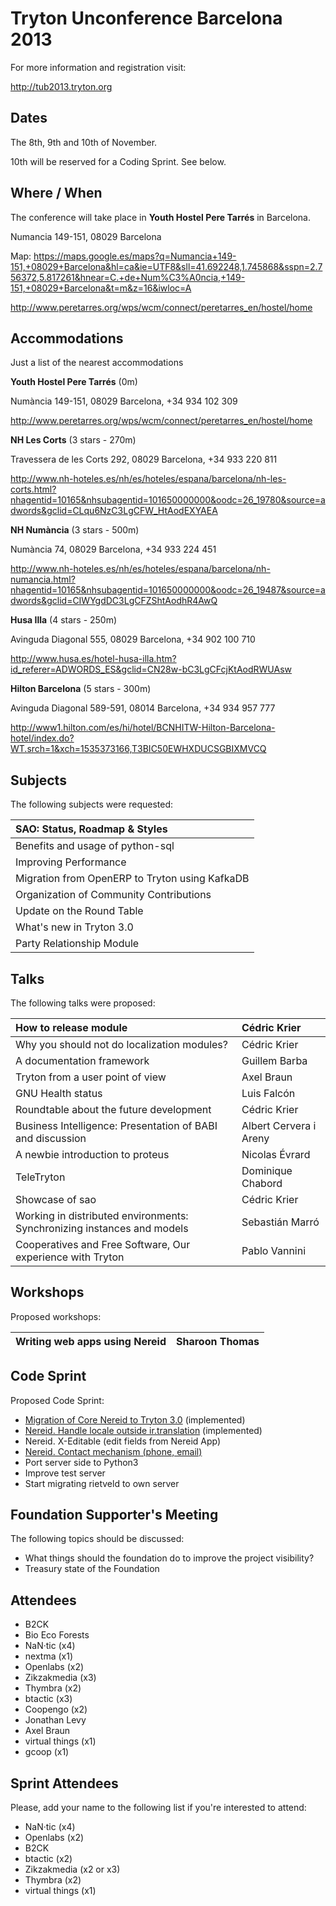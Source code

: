 # Tryton Unconference Barcelona 2013 #




For more information and registration visit:

http://tub2013.tryton.org

## Dates ##

The 8th, 9th and 10th of November.

10th will be reserved for a Coding Sprint. See below.

## Where / When ##

The conference will take place in **Youth Hostel Pere Tarrés** in Barcelona.

Numancia 149-151, 08029 Barcelona

Map: https://maps.google.es/maps?q=Numancia+149-151,+08029+Barcelona&hl=ca&ie=UTF8&sll=41.692248,1.745868&sspn=2.756372,5.817261&hnear=C.+de+Num%C3%A0ncia,+149-151,+08029+Barcelona&t=m&z=16&iwloc=A

http://www.peretarres.org/wps/wcm/connect/peretarres_en/hostel/home

## Accommodations ##

Just a list of the nearest accommodations

**Youth Hostel Pere Tarrés** (0m)

Numància 149-151, 08029 Barcelona, +34 934 102 309

http://www.peretarres.org/wps/wcm/connect/peretarres_en/hostel/home

**NH Les Corts** (3 stars - 270m)

Travessera de les Corts 292, 08029 Barcelona, +34 933 220 811

http://www.nh-hoteles.es/nh/es/hoteles/espana/barcelona/nh-les-corts.html?nhagentid=10165&nhsubagentid=101650000000&oodc=26_19780&source=adwords&gclid=CLqu6NzC3LgCFW_HtAodEXYAEA

**NH Numància** (3 stars - 500m)

Numància 74, 08029 Barcelona, +34 933 224 451

http://www.nh-hoteles.es/nh/es/hoteles/espana/barcelona/nh-numancia.html?nhagentid=10165&nhsubagentid=101650000000&oodc=26_19487&source=adwords&gclid=CIWYgdDC3LgCFZShtAodhR4AwQ

**Husa Illa** (4 stars - 250m)

Avinguda Diagonal 555, 08029 Barcelona, +34 902 100 710

http://www.husa.es/hotel-husa-illa.htm?id_referer=ADWORDS_ES&gclid=CN28w-bC3LgCFcjKtAodRWUAsw

**Hilton Barcelona** (5 stars - 300m)

Avinguda Diagonal 589-591, 08014 Barcelona, +34 934 957 777

http://www1.hilton.com/es/hi/hotel/BCNHITW-Hilton-Barcelona-hotel/index.do?WT.srch=1&xch=1535373166,T3BIC50EWHXDUCSGBIXMVCQ

## Subjects ##

The following subjects were requested:

| SAO: Status, Roadmap & Styles |
|:------------------------------|
| Benefits and usage of python-sql |
| Improving Performance         |
| Migration from OpenERP to Tryton using KafkaDB |
| Organization of Community Contributions |
| Update on the Round Table     |
| What's new in Tryton 3.0      |
| Party Relationship Module     |

## Talks ##

The following talks were proposed:

| How to release module | Cédric Krier |
|:----------------------|:-------------|
| Why you should not do localization modules? | Cédric Krier |
| A documentation framework | Guillem Barba |
| Tryton from a user point of view | Axel Braun   |
| GNU Health status     | Luis Falcón  |
| Roundtable about the future development | Cédric Krier |
| Business Intelligence: Presentation of BABI and discussion | Albert Cervera i Areny |
| A newbie introduction to proteus | Nicolas Évrard |
| TeleTryton            | Dominique Chabord |
| Showcase of sao       | Cédric Krier |
| Working in distributed environments: Synchronizing instances and models | Sebastián Marró |
| Cooperatives and Free Software, Our experience with Tryton | Pablo Vannini |

## Workshops ##

Proposed workshops:

| Writing web apps using Nereid | Sharoon Thomas |
|:------------------------------|:---------------|

## Code Sprint ##

Proposed Code Sprint:

  * [Migration of Core Nereid to Tryton 3.0](https://github.com/openlabs/nereid/commit/a24ab7d7da398f47e409915ab6f1678c80c481fb) (implemented)
  * [Nereid. Handle locale outside ir.translation](https://github.com/openlabs/nereid/issues/65) (implemented)
  * Nereid. X-Editable (edit fields from Nereid App)
  * [Nereid. Contact mechanism (phone, email)](https://github.com/openlabs/nereid/issues/104)
  * Port server side to Python3
  * Improve test server
  * Start migrating rietveld to own server

## Foundation Supporter's Meeting ##

The following topics should be discussed:

  * What things should the foundation do to improve the project visibility?
  * Treasury state of the Foundation

## Attendees ##

  * B2CK
  * Bio Eco Forests
  * NaN·tic (x4)
  * nextma (x1)
  * Openlabs (x2)
  * Zikzakmedia (x3)
  * Thymbra (x2)
  * btactic (x3)
  * Coopengo (x2)
  * Jonathan Levy
  * Axel Braun
  * virtual things (x1)
  * gcoop (x1)

## Sprint Attendees ##

Please, add your name to the following list if you're interested to attend:

  * NaN·tic (x4)
  * Openlabs (x2)
  * B2CK
  * btactic (x2)
  * Zikzakmedia (x2 or x3)
  * Thymbra (x2)
  * virtual things (x1)